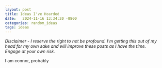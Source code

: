 ```yaml
---
layout: post
title: Ideas I've Hoarded
date:   2024-11-16 13:34:20 -0800
categories: random_ideas
tags: ideas
---
```


*Disclaimer - I reserve the right to not be profound. I'm getting this out of my head for my own sake and will improve these posts as I have the time. Engage at your own risk.*

I am connor, probably